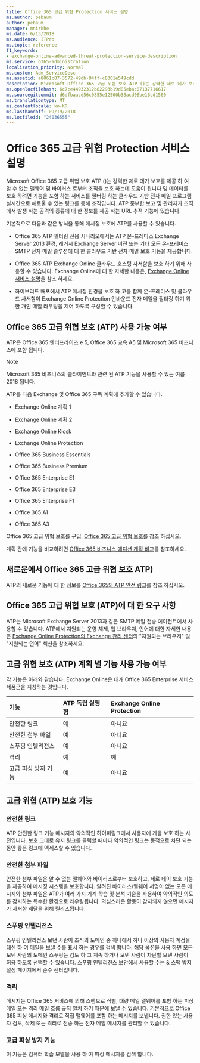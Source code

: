```yaml
---
title: Office 365 고급 위협 Protection 서비스 설명
ms.author: pebaum
author: pebaum
manager: mnirkhe
ms.date: 6/13/2018
ms.audience: ITPro
ms.topic: reference
f1_keywords:
- exchange-online-advanced-threat-protection-service-description
ms.service: o365-administration
localization_priority: Normal
ms.custom: Adm_ServiceDesc
ms.assetid: a8061c87-3572-49db-94ff-c8301e549cdd
description: Microsoft Office 365 고급 위협 보호 ATP ()는 강력한 제로 데가 보호를 제공 하 여 알 수 없는 맬웨어 및 바이러스 로부터 조직을 보호 하는데 도움이 됩니다 및 데이터를 보호 하려면 기능을 포함 하는 서비스를 필터링 하는 클라우드 기반 전자 메일 프로그램 실시간으로 해로울 수 있는 링크를 통해 조직입니다. ATP 풍부한 보고 및 관리자가 조직에서 발생 하는 공격의 종류에 대 한 정보를 제공 하는 URL 추적 기능에 있습니다.
ms.openlocfilehash: 6c7ce44932312b82293b19d85ebac07137716617
ms.sourcegitcommit: d6dfbaacd56c0855e12500b38acd06be16cd1560
ms.translationtype: MT
ms.contentlocale: ko-KR
ms.lasthandoff: 09/19/2018
ms.locfileid: "24036555"
---
```

# <a name="office-365-advanced-threat-protection-service-description"></a>Office 365 고급 위협 Protection 서비스 설명

Microsoft Office 365 고급 위협 보호 ATP ()는 강력한 제로 데가 보호를 제공 하 여 알 수 없는 맬웨어 및 바이러스 로부터 조직을 보호 하는데 도움이 됩니다 및 데이터를 보호 하려면 기능을 포함 하는 서비스를 필터링 하는 클라우드 기반 전자 메일 프로그램 실시간으로 해로울 수 있는 링크를 통해 조직입니다. ATP 풍부한 보고 및 관리자가 조직에서 발생 하는 공격의 종류에 대 한 정보를 제공 하는 URL 추적 기능에 있습니다.
  
기본적으로 다음과 같은 방식을 통해 메시징 보호에 ATP를 사용할 수 있습니다.
  
- Office 365 ATP 필터링 전용 시나리오에서는 ATP 온-프레미스 Exchange Server 2013 환경, 레거시 Exchange Server 버전 또는 기타 모든 온-프레미스 SMTP 전자 메일 솔루션에 대 한 클라우드 기반 전자 메일 보호 기능을 제공합니다.
    
- Office 365 ATP Exchange Online 클라우드 호스팅 사서함을 보호 하기 위해 사용할 수 있습니다. Exchange Online에 대 한 자세한 내용은, [Exchange Online 서비스 설명](https://technet.microsoft.com/en-us/library/exchange-online-service-description.aspx)을 참조 하세요.
    
- 하이브리드 배포에서 ATP 메시징 환경을 보호 하 고를 함께 온-프레미스 및 클라우드 사서함이 Exchange Online Protection 인바운드 전자 메일을 필터링 하기 위한 개인 메일 라우팅을 제어 하도록 구성할 수 있습니다.
    
## <a name="office-365-advanced-threat-protection-atp-availability"></a>Office 365 고급 위협 보호 (ATP) 사용 가능 여부

ATP은 Office 365 엔터프라이즈 e 5, Office 365 교육 A5 및 Microsoft 365 비즈니스에 포함 됩니다. 
  
> [!NOTE]
> Microsoft 365 비즈니스의 클라이언트와 관련 된 ATP 기능을 사용할 수 있는 여름 2018 됩니다. 
  
ATP를 다음 Exchange 및 Office 365 구독 계획에 추가할 수 있습니다. 
  
- Exchange Online 계획 1
    
- Exchange Online 계획 2
    
- Exchange Online Kiosk
    
- Exchange Online Protection
    
- Office 365 Business Essentials
    
- Office 365 Business Premium
    
- Office 365 Enterprise E1
    
- Office 365 Enterprise E3
    
- Office 365 Enterprise F1
    
- Office 365 A1
    
- Office 365 A3
    
Office 365 고급 위협 보호를 구입, [Office 365 고급 위협 보호](https://go.microsoft.com/fwlink/p/?LinkId=294201)를 참조 하십시오.
  
계획 간에 기능을 비교하려면 [Office 365 비즈니스 에디션 계획 비교](http://go.microsoft.com/fwlink/?LinkID=799177&amp;clcid=0x409)를 참조하세요.
  
## <a name="whats-new-in-office-365-advanced-threat-protection-atp"></a>새로운에서 Office 365 고급 위협 보호 ATP)

ATP의 새로운 기능에 대 한 정보를 [Office 365의 ATP 안전 링크](https://go.microsoft.com/fwlink/?linkid=846016)를 참조 하십시오.
  
## <a name="requirements-for-office-365-advanced-threat-protection-atp"></a>Office 365 고급 위협 보호 (ATP)에 대 한 요구 사항

ATP는 Microsoft Exchange Server 2013과 같은 SMTP 메일 전송 에이전트에서 사용할 수 있습니다. ATP에서 지원되는 운영 체제, 웹 브라우저, 언어에 대한 자세한 내용은 [Exchange Online Protection의 Exchange 관리 센터](https://go.microsoft.com/fwlink/p/?LinkId=282381)의 "지원되는 브라우저" 및 "지원되는 언어" 섹션을 참조하세요.
  
## <a name="feature-availability-across-advanced-threat-protection-atp-plans"></a>고급 위협 보호 (ATP) 계획 별 기능 사용 가능 여부

각 기능은 아래와 같습니다. Exchange Online은 대개 Office 365 Enterprise 서비스 제품군을 지칭하는 것입니다.
  
|**기능**|**ATP 독립 실행형**|**Exchange Online Protection**|
|:-----|:-----|:-----|
|안전한 링크  <br/> |예  <br/> |아니요  <br/> |
|안전한 첨부 파일  <br/> |예  <br/> |아니요  <br/> |
|스푸핑 인텔리전스  <br/> |예  <br/> |아니요  <br/> |
|격리  <br/> |예  <br/> |예  <br/> |
|고급 피싱 방지 기능  <br/> |예  <br/> |아니요  <br/> |
   
## <a name="advanced-threat-protection-atp-capabilities"></a>고급 위협 (ATP) 보호 기능

### <a name="safe-links"></a>안전한 링크

ATP 안전한 링크 기능 메시지의 악의적인 하이퍼링크에서 사용자에 게을 보호 하는 사전입니다. 보호 그대로 유지 링크를 클릭할 때마다 악의적인 링크는 동적으로 차단 되는 동안 좋은 링크에 액세스할 수 있습니다.
  
### <a name="safe-attachments"></a>안전한 첨부 파일

안전한 첨부 파일은 알 수 없는 맬웨어와 바이러스로부터 보호하고, 제로 데이 보호 기능을 제공하여 메시징 시스템을 보호합니다. 알려진 바이러스/맬웨어 서명이 없는 모든 메시지와 첨부 파일은 ATP가 여러 가지 기계 학습 및 분석 기술을 사용하여 악의적인 의도를 감지하는 특수한 환경으로 라우팅됩니다. 의심스러운 활동이 감지되지 않으면 메시지가 사서함 배달을 위해 릴리스됩니다. 
  
### <a name="spoof-intelligence"></a>스푸핑 인텔리전스

스푸핑 인텔리전스 보낸 사람이 조직의 도메인 중 하나에서 하나 이상의 사용자 계정을 대신 하 여 메일을 보낼 수를 표시 하는 경우를 검색 합니다. 해당 옵션을 사용 하면 모든 보낸 사람의 도메인 스푸핑는 검토 하 고 계속 하거나 보낸 사람이 차단할 보낸 사람이 허용 하도록 선택할 수 있습니다. 스푸핑 인텔리전스 보안에서 사용할 수는 &amp; 스팸 방지 설정 페이지에서 준수 센터입니다.
  
### <a name="quarantine"></a>격리

메시지는 Office 365 서비스에 의해 스팸으로 식별, 대량 메일 맬웨어를 포함 하는 피싱 메일 또는 격리 메일 흐름 규칙 일치 하기 때문에 보낼 수 있습니다. 기본적으로 Office 365 피싱 메시지와 격리로 직접 맬웨어를 포함 하는 메시지를 보냅니다. 권한 있는 사용자 검토, 삭제 또는 격리로 전송 하는 전자 메일 메시지를 관리할 수 있습니다.
  
### <a name="advanced-anti-phishing-capabilities"></a>고급 피싱 방지 기능

이 기능은 컴퓨터 학습 모델을 사용 하 여 피싱 메시지를 검색 합니다. 
  
